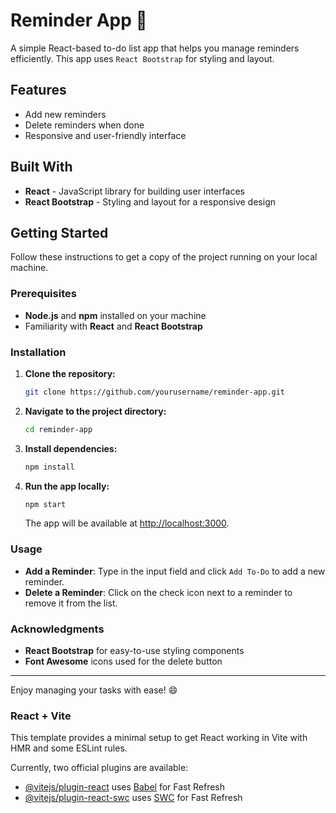 # Reminder App 📝

A simple React-based to-do list app that helps you manage reminders efficiently. This app uses `React Bootstrap` for styling and layout.

## Features
- Add new reminders
- Delete reminders when done
- Responsive and user-friendly interface

## Built With
- **React** - JavaScript library for building user interfaces
- **React Bootstrap** - Styling and layout for a responsive design

## Getting Started

Follow these instructions to get a copy of the project running on your local machine.

### Prerequisites
- **Node.js** and **npm** installed on your machine
- Familiarity with **React** and **React Bootstrap**

### Installation

1. **Clone the repository:**
    ```bash
    git clone https://github.com/yourusername/reminder-app.git
    ```
2. **Navigate to the project directory:**
    ```bash
    cd reminder-app
    ```
3. **Install dependencies:**
    ```bash
    npm install
    ```

4. **Run the app locally:**
    ```bash
    npm start
    ```
   The app will be available at [http://localhost:3000](http://localhost:3000).

### Usage
- **Add a Reminder**: Type in the input field and click `Add To-Do` to add a new reminder.
- **Delete a Reminder**: Click on the check icon next to a reminder to remove it from the list.
  
### Acknowledgments
- **React Bootstrap** for easy-to-use styling components
- **Font Awesome** icons used for the delete button

---

Enjoy managing your tasks with ease! 😄

### React + Vite

This template provides a minimal setup to get React working in Vite with HMR and some ESLint rules.

Currently, two official plugins are available:

- [@vitejs/plugin-react](https://github.com/vitejs/vite-plugin-react/blob/main/packages/plugin-react/README.md) uses [Babel](https://babeljs.io/) for Fast Refresh
- [@vitejs/plugin-react-swc](https://github.com/vitejs/vite-plugin-react-swc) uses [SWC](https://swc.rs/) for Fast Refresh
